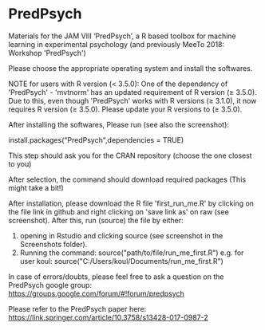 # PredPsych
Materials for the JAM VIII ‘PredPsych’, a R based toolbox for machine learning in experimental psychology (and previously MeeTo 2018: Workshop 'PredPsych')

Please choose the appropriate operating system and install the softwares.

NOTE for users with R version (< 3.5.0): One of the dependency of 'PredPsych' - 'mvtnorm' has an updated requirement of R version (≥ 3.5.0). Due to this, even though 'PredPsych' works with R versions (≥ 3.1.0), it now requires R version (≥ 3.5.0). Please update your R versions to (≥ 3.5.0).

After installing the softwares, Please run (see also the screenshot):

install.packages("PredPsych",dependencies = TRUE)

This step should ask you for the CRAN repository (choose the one closest to you)

After selection, the command should download required packages (This might take a bit!)

After installation, please download the R file 'first_run_me.R' by clicking on the file link in github and right clicking on 'save link as' on raw (see screenshot). After this, run (source) the file  by either:

1.	opening in Rstudio and clicking source (see screenshot in the Screenshots folder).
2.	Running the command:
source("path/to/file/run_me_first.R")
e.g. for user koul:
source("C:/Users/koul/Documents/run_me_first.R")

In case of errors/doubts, please feel free to ask a question on the PredPsych google group: https://groups.google.com/forum/#!forum/predpsych

Please refer to the PredPsych paper here: https://link.springer.com/article/10.3758/s13428-017-0987-2
